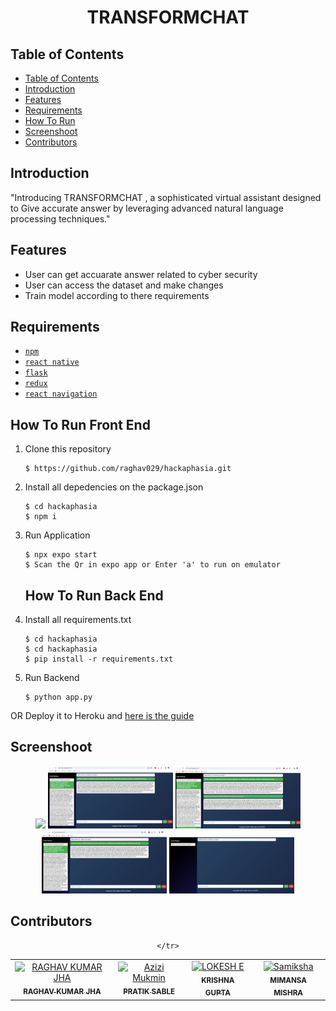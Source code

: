 <h1 align="center"> TRANSFORMCHAT </h1>

## Table of Contents

- [Table of Contents](#table-of-contents)
- [Introduction](#introduction)
- [Features](#features)
- [Requirements](#requirements)
- [How To Run](#how-to-run)
- [Screenshoot](#screenshoot)
- [Contributors](#contributors)

## Introduction
"Introducing TRANSFORMCHAT , a sophisticated virtual assistant designed to Give accurate answer  by leveraging advanced natural language processing techniques."



## Features
* User can get accuarate answer related to cyber security
* User can access the dataset and make changes
* Train model according to there requirements

## Requirements
* [`npm`](https://www.npmjs.com/get-npm)
* [`react native`](https://facebook.github.io/react-native)
* [`flask`](https://flask.palletsprojects.com/en/3.0.x/)
* [`redux`](https://redux.js.org/)
* [`react navigation`](https://reactnavigation.org/)
  

   
## How To Run Front End

1. Clone this repository
   ```
   $ https://github.com/raghav029/hackaphasia.git
   ```
2. Install all depedencies on the package.json
   ```
   $ cd hackaphasia
   $ npm i
   ```
3. Run Application
   ```
   $ npx expo start 
   $ Scan the Qr in expo app or Enter 'a' to run on emulator 
   ```


   ## How To Run Back End

1. Install all requirements.txt
   ```
   $ cd hackaphasia
   $ cd hackaphasia
   $ pip install -r requirements.txt
   ```
3. Run Backend
   ```
   $ python app.py
   ```

OR
Deploy it to Heroku and <a href="https://github.com/Binbasri-in/try_hack_deploy">here is the guide</a>


## Screenshoot
<div align="center">
    <img width="200" src="./Images/5.jpeg"> 
    <img width="200" src="./Images/2.jpeg">  
    <img width="200" src="./Images/1.jpeg"> 
    <img width="200" src="./Images/3.jpeg">    
    <img width="200" src="./Images/4.jpeg">
      

</div>


## Contributors
<center>
  <table>
    <tr>
      <td align="center">
        <a href="https://github.com/raghav029">
          <img width="100" src="https://avatars.githubusercontent.com/u/104291406?s=96&v=4" alt="RAGHAV KUMAR JHA"><br/>
          <sub><b>RAGHAV KUMAR JHA</b></sub>
        </a>
      </td>
      <td align="center">
        <a href="https://github.com/Pratiksable">
          <img width="100" src="https://avatars.githubusercontent.com/u/88896059?v=4" alt="Azizi Mukmin"><br/>
          <sub><b>PRATIK SABLE</b></sub>
        </a>
      </td>
       <td align="center">
        <a href="https://github.com/krishna1804g">
          <img width="100" src="https://avatars.githubusercontent.com/u/86600213?v=4" alt="LOKESH E"><br/>
          <sub><b>KRISHNA GUPTA</b></sub>
        </a>
      </td>
      <td align="center">
        <a href="https://github.com/Memes08">
          <img width="100" src="https://avatars.githubusercontent.com/u/86600213?v=4" alt="Samiksha"><br/>
          <sub><b>MIMANSA MISHRA</b></sub>
        </a>
      </td>
     
    </tr>
  </table>
</center>
